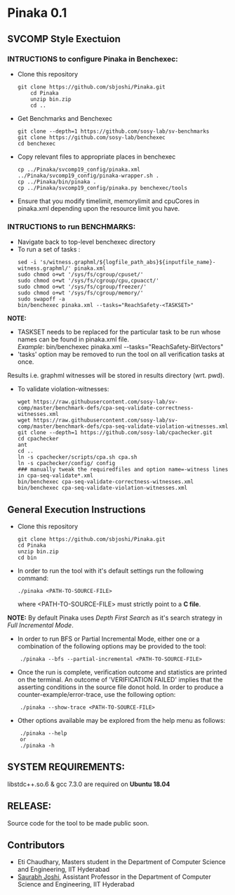 # Pinaka 0.1

## SVCOMP Style Exectuion
### INTRUCTIONS to configure Pinaka in Benchexec:
* Clone this repository
	```
	git clone https://github.com/sbjoshi/Pinaka.git
        cd Pinaka
        unzip bin.zip
        cd ..
	```
* Get Benchmarks and Benchexec
	```
	git clone --depth=1 https://github.com/sosy-lab/sv-benchmarks
	git clone https://github.com/sosy-lab/benchexec
	cd benchexec
	```
* Copy relevant files to appropriate places in benchexec
	```
	cp ../Pinaka/svcomp19_config/pinaka.xml ../Pinaka/svcomp19_config/pinaka-wrapper.sh .
	cp ../Pinaka/bin/pinaka .
	cp ../Pinaka/svcomp19_config/pinaka.py benchexec/tools
	```
* Ensure that you modify timelimit, memorylimit and cpuCores in pinaka.xml depending upon the resource limit you have.

### INTRUCTIONS to run BENCHMARKS:
* Navigate back to top-level benchexec directory
* To run a set of tasks :
	```
	sed -i 's/witness.graphml/${logfile_path_abs}${inputfile_name}-witness.graphml/' pinaka.xml
	sudo chmod o+wt '/sys/fs/cgroup/cpuset/'
	sudo chmod o+wt '/sys/fs/cgroup/cpu,cpuacct/'
	sudo chmod o+wt '/sys/fs/cgroup/freezer/'
	sudo chmod o+wt '/sys/fs/cgroup/memory/'
	sudo swapoff -a
	bin/benchexec pinaka.xml --tasks="ReachSafety-<TASKSET>"
	```
**NOTE:** 
-  TASKSET needs to be replaced for the particular task to be run whose names can be found in pinaka.xml file.<br />
		*Example*: bin/benchexec pinaka.xml --tasks="ReachSafety-BitVectors"
- 'tasks' option may be removed to run the tool on all verification tasks at once. 	
	  
Results i.e. graphml witnesses will be stored in results directory (wrt. pwd).

* To validate violation-witnesses:
	```
	wget https://raw.githubusercontent.com/sosy-lab/sv-comp/master/benchmark-defs/cpa-seq-validate-correctness-witnesses.xml
	wget https://raw.githubusercontent.com/sosy-lab/sv-comp/master/benchmark-defs/cpa-seq-validate-violation-witnesses.xml
	git clone --depth=1 https://github.com/sosy-lab/cpachecker.git
	cd cpachecker
	ant
	cd ..
	ln -s cpachecker/scripts/cpa.sh cpa.sh
	ln -s cpachecker/config/ config
	### manually tweak the requiredfiles and option name=-witness lines in cpa-seq-validate*.xml
	bin/benchexec cpa-seq-validate-correctness-witnesses.xml
	bin/benchexec cpa-seq-validate-violation-witnesses.xml
	```

## General Execution Instructions
* Clone this repository
	```
	git clone https://github.com/sbjoshi/Pinaka.git
    cd Pinaka
    unzip bin.zip
    cd bin
	```

* In order to run the tool with it's default settings run the following command:
	```
	./pinaka <PATH-TO-SOURCE-FILE>
	```
	where \<PATH-TO-SOURCE-FILE\> must strictly point to a **C file**.

**NOTE:** By default Pinaka uses *Depth First Search* as it's search strategy in *Full Incremental Mode*.

* In order to run BFS or Partial Incremental Mode, either one or a combination of the following options may be provided to the tool:
```
	./pinaka --bfs --partial-incremental <PATH-TO-SOURCE-FILE>
```

* Once the run is complete, verification outcome and statistics are printed on the terminal. An outcome of 'VERIFICATION FAILED' implies that the asserting conditions in the source file donot hold. In order to produce a counter-example/error-trace, use the following option:
```
	./pinaka --show-trace <PATH-TO-SOURCE-FILE>
```

* Other options available may be explored from the help menu as follows:
```
	./pinaka --help
	or
	./pinaka -h
```

## SYSTEM REQUIREMENTS:
   libstdc++.so.6 & gcc 7.3.0 are required on **Ubuntu 18.04**	

## RELEASE:
Source code for the tool to be made public soon.

## Contributors
   *	Eti Chaudhary, Masters student in the Department of Computer Science and Engineering, IIT Hyderabad
   *	[Saurabh Joshi](https://sbjoshi.github.io), Assistant Professor in the Department of Computer Science and Engineering, IIT Hyderabad
